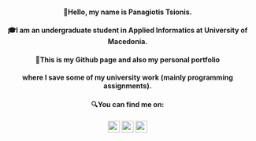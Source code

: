 <h4 align="center">👋Hello, my name is Panagiotis Tsionis.</h4>
<h4 align="center">🎓I am an undergraduate student in Applied Informatics at University of Macedonia.</h4>
<h4 align="center">💾This is my Github page and also my personal portfolio</h4>
<h4 align="center">where I save some of my university work (mainly programming assignments).</h4>
<h4 align="center">🔍You can find me on:</h4>
<p align="center">
<a href="https://www.linkedin.com/in/ptsionis/"><img src="https://upload.wikimedia.org/wikipedia/commons/thumb/e/e9/Linkedin_icon.svg/1200px-Linkedin_icon.svg.png" width="24px" height="24px"></a>
<a href="https://twitter.com/ptsionis"><img src="https://www.freepnglogos.com/uploads/twitter-logo-png/twitter-logo-vector-png-clipart-1.png" width="24px" height="24px"></a>
<a href="https://www.facebook.com/ptsionis/"><img src="https://upload.wikimedia.org/wikipedia/commons/thumb/f/fb/Facebook_icon_2013.svg/1024px-Facebook_icon_2013.svg.png" width="24px" height="24px"></a>
</p>
